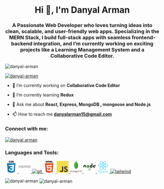 <h1 align="center">Hi 👋, I'm Danyal Arman</h1>
<h3 align="center">A Passionate Web Developer who loves turning ideas into clean, scalable, and user-friendly web apps. Specializing in the MERN Stack, I build full-stack apps with seamless frontend-backend integration, and I’m currently working on exciting projects like a Learning Management System and a Collaborative Code Editor.</h3>

<p align="left"> <img src="https://komarev.com/ghpvc/?username=danyal-arman&label=Profile%20views&color=0e75b6&style=flat" alt="danyal-arman" /> </p>

<p align="left"> <a href="https://github.com/ryo-ma/github-profile-trophy"><img src="https://github-profile-trophy.vercel.app/?username=danyal-arman" alt="danyal-arman" /></a> </p>

- 🔭 I’m currently working on **Collaborative Code Editor**

- 🌱 I’m currently learning **Redux**

- 💬 Ask me about **React, Express, MongoDB , mongoose and Node.js**

- 📫 How to reach me **danyalarman15@gmail.com**

<h3 align="left">Connect with me:</h3>
<p align="left">
<a href="https://linkedin.com/in/danyal arman" target="blank"><img align="center" src="https://raw.githubusercontent.com/rahuldkjain/github-profile-readme-generator/master/src/images/icons/Social/linked-in-alt.svg" alt="danyal arman" height="30" width="40" /></a>
</p>

<h3 align="left">Languages and Tools:</h3>
<p align="left"> <a href="https://www.w3schools.com/css/" target="_blank" rel="noreferrer"> <img src="https://raw.githubusercontent.com/devicons/devicon/master/icons/css3/css3-original-wordmark.svg" alt="css3" width="40" height="40"/> </a> <a href="https://expressjs.com" target="_blank" rel="noreferrer"> <img src="https://raw.githubusercontent.com/devicons/devicon/master/icons/express/express-original-wordmark.svg" alt="express" width="40" height="40"/> </a> <a href="https://git-scm.com/" target="_blank" rel="noreferrer"> <img src="https://www.vectorlogo.zone/logos/git-scm/git-scm-icon.svg" alt="git" width="40" height="40"/> </a> <a href="https://www.w3.org/html/" target="_blank" rel="noreferrer"> <img src="https://raw.githubusercontent.com/devicons/devicon/master/icons/html5/html5-original-wordmark.svg" alt="html5" width="40" height="40"/> </a> <a href="https://developer.mozilla.org/en-US/docs/Web/JavaScript" target="_blank" rel="noreferrer"> <img src="https://raw.githubusercontent.com/devicons/devicon/master/icons/javascript/javascript-original.svg" alt="javascript" width="40" height="40"/> </a> <a href="https://www.mongodb.com/" target="_blank" rel="noreferrer"> <img src="https://raw.githubusercontent.com/devicons/devicon/master/icons/mongodb/mongodb-original-wordmark.svg" alt="mongodb" width="40" height="40"/> </a> <a href="https://nodejs.org" target="_blank" rel="noreferrer"> <img src="https://raw.githubusercontent.com/devicons/devicon/master/icons/nodejs/nodejs-original-wordmark.svg" alt="nodejs" width="40" height="40"/> </a> <a href="https://reactjs.org/" target="_blank" rel="noreferrer"> <img src="https://raw.githubusercontent.com/devicons/devicon/master/icons/react/react-original-wordmark.svg" alt="react" width="40" height="40"/> </a> <a href="https://tailwindcss.com/" target="_blank" rel="noreferrer"> <img src="https://www.vectorlogo.zone/logos/tailwindcss/tailwindcss-icon.svg" alt="tailwind" width="40" height="40"/> </a> </p>

<p><img align="left" src="https://github-readme-stats.vercel.app/api/top-langs?username=danyal-arman&show_icons=true&locale=en&layout=compact" alt="danyal-arman" /></p>

<p>&nbsp;<img align="center" src="https://github-readme-stats.vercel.app/api?username=danyal-arman&show_icons=true&locale=en" alt="danyal-arman" /></p>
